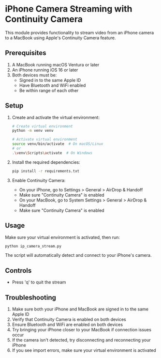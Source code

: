# iPhone Camera Streaming with Continuity Camera

This module provides functionality to stream video from an iPhone camera to a MacBook using Apple's Continuity Camera feature.

## Prerequisites

1. A MacBook running macOS Ventura or later
2. An iPhone running iOS 16 or later
3. Both devices must be:
   - Signed in to the same Apple ID
   - Have Bluetooth and WiFi enabled
   - Be within range of each other

## Setup

1. Create and activate the virtual environment:
   ```bash
   # Create virtual environment
   python -m venv venv
   
   # Activate virtual environment
   source venv/bin/activate  # On macOS/Linux
   # or
   .\venv\Scripts\activate  # On Windows
   ```

2. Install the required dependencies:
   ```bash
   pip install -r requirements.txt
   ```

3. Enable Continuity Camera:
   - On your iPhone, go to Settings > General > AirDrop & Handoff
   - Make sure "Continuity Camera" is enabled
   - On your MacBook, go to System Settings > General > AirDrop & Handoff
   - Make sure "Continuity Camera" is enabled

## Usage

Make sure your virtual environment is activated, then run:

```bash
python ip_camera_stream.py
```

The script will automatically detect and connect to your iPhone's camera.

## Controls

- Press 'q' to quit the stream

## Troubleshooting

1. Make sure both your iPhone and MacBook are signed in to the same Apple ID
2. Verify that Continuity Camera is enabled on both devices
3. Ensure Bluetooth and WiFi are enabled on both devices
4. Try bringing your iPhone closer to your MacBook if connection issues occur
5. If the camera isn't detected, try disconnecting and reconnecting your iPhone
6. If you see import errors, make sure your virtual environment is activated 
